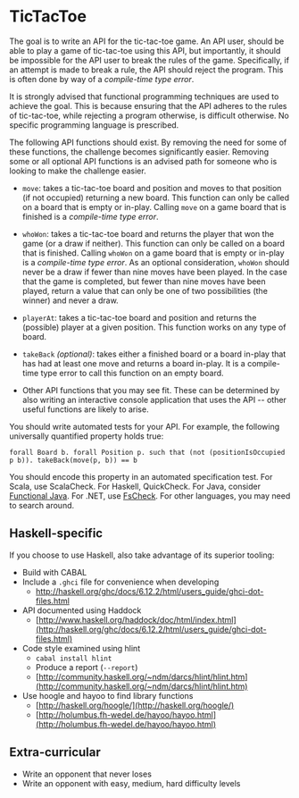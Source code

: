 TicTacToe
=========

The goal is to write an API for the tic-tac-toe game. An API user, should be able to play a game of tic-tac-toe using this API, but importantly, it should be impossible for the API user to break the rules of the game. Specifically, if an attempt is made to break a rule, the API should reject the program. This is often done by way of a *compile-time type error*.

It is strongly advised that functional programming techniques are used to achieve the goal. This is because ensuring that the API adheres to the rules of tic-tac-toe, while rejecting a program otherwise, is difficult otherwise. No specific programming language is prescribed.

The following API functions should exist. By removing the need for some of these functions, the challenge becomes significantly easier. Removing some or all optional API functions is an advised path for someone who is looking to make the challenge easier.

* `move`: takes a tic-tac-toe board and position and moves to that position (if not occupied) returning a new board. This function can only be called on a board that is empty or in-play. Calling `move` on a game board that is finished is a *compile-time type error*.

* `whoWon`: takes a tic-tac-toe board and returns the player that won the game (or a draw if neither). This function can only be called on a board that is finished. Calling `whoWon` on a game board that is empty or in-play is a *compile-time type error*. As an optional consideration, `whoWon` should never be a draw if fewer than nine moves have been played. In the case that the game is completed, but fewer than nine moves have been played, return a value that can only be one of two possibilities (the winner) and never a draw.

* `playerAt`: takes a tic-tac-toe board and position and returns the (possible) player at a given position. This function works on any type of board.

* `takeBack` *(optional)*: takes either a finished board or a board in-play that has had at least one move and returns a board in-play. It is a compile-time type error to call this function on an empty board.

* Other API functions that you may see fit. These can be determined by also writing an interactive console application that uses the API -- other useful functions are likely to arise.

You should write automated tests for your API. For example, the following universally quantified property holds true:

`forall Board b. forall Position p. such that (not (positionIsOccupied
p b)). takeBack(move(p, b)) == b`

You should encode this property in an automated specification test. For Scala, use ScalaCheck. For Haskell, QuickCheck. For Java, consider [Functional Java](http://functionaljava.org/). For .NET, use [FsCheck](https://github.com/fsharp/FsCheck). For other languages, you may need to search around.

Haskell-specific
----------------

If you choose to use Haskell, also take advantage of its superior tooling:

* Build with CABAL
* Include a `.ghci` file for convenience when developing
  * http://haskell.org/ghc/docs/6.12.2/html/users_guide/ghci-dot-files.html
* API documented using Haddock
  * [http://www.haskell.org/haddock/doc/html/index.html](http://haskell.org/ghc/docs/6.12.2/html/users_guide/ghci-dot-files.html)
* Code style examined using hlint
  * `cabal install hlint`
  * Produce a report (`--report`)
  * [http://community.haskell.org/~ndm/darcs/hlint/hlint.htm](http://community.haskell.org/~ndm/darcs/hlint/hlint.htm)
* Use hoogle and hayoo to find library functions
  * [http://haskell.org/hoogle/](http://haskell.org/hoogle/)
  * [http://holumbus.fh-wedel.de/hayoo/hayoo.html](http://holumbus.fh-wedel.de/hayoo/hayoo.html)


Extra-curricular
----------------
* Write an opponent that never loses
* Write an opponent with easy, medium, hard difficulty levels

